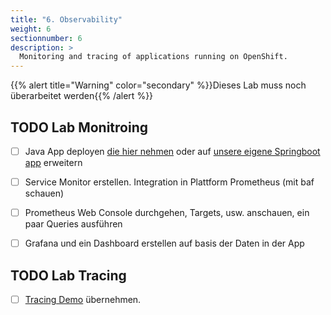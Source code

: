 ```yaml
---
title: "6. Observability"
weight: 6
sectionnumber: 6
description: >
  Monitoring and tracing of applications running on OpenShift.
---
```



{{% alert title="Warning" color="secondary" %}}Dieses Lab muss noch überarbeitet werden{{% /alert %}}



## TODO Lab Monitroing

* [ ] Java App deployen [die hier nehmen](https://gitlab.puzzle.ch/craaflaub/techlab/-/blob/master/07-prometheus.md) oder auf [unsere eigene Springboot app](https://github.com/appuio/example-spring-boot-helloworld) erweitern
* [ ] Service Monitor erstellen. Integration in Plattform Prometheus (mit baf schauen)
* [ ] Prometheus Web Console durchgehen, Targets, usw. anschauen, ein paar Queries ausführen
* [ ] Grafana und ein Dashboard erstellen auf basis der Daten in der App


## TODO Lab Tracing

* [ ] [Tracing Demo](https://github.com/RedHat-Middleware-Workshops/quarkus-workshop/blob/master/docs/tracing.adoc) übernehmen.
